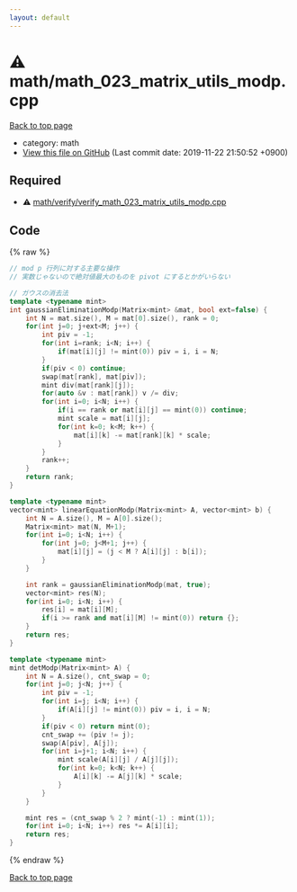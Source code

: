 ```yaml
---
layout: default
---
```


<!-- mathjax config similar to math.stackexchange -->
<script type="text/javascript" async
  src="https://cdnjs.cloudflare.com/ajax/libs/mathjax/2.7.5/MathJax.js?config=TeX-MML-AM_CHTML">
</script>
<script type="text/x-mathjax-config">
  MathJax.Hub.Config({
    TeX: { equationNumbers: { autoNumber: "AMS" }},
    tex2jax: {
      inlineMath: [ ['$','$'] ],
      processEscapes: true
    },
    "HTML-CSS": { matchFontHeight: false },
    displayAlign: "left",
    displayIndent: "2em"
  });
</script>

<script type="text/javascript" src="https://cdnjs.cloudflare.com/ajax/libs/jquery/3.4.1/jquery.min.js"></script>
<script src="https://cdn.jsdelivr.net/npm/jquery-balloon-js@1.1.2/jquery.balloon.min.js" integrity="sha256-ZEYs9VrgAeNuPvs15E39OsyOJaIkXEEt10fzxJ20+2I=" crossorigin="anonymous"></script>
<script type="text/javascript" src="../../assets/js/copy-button.js"></script>
<link rel="stylesheet" href="../../assets/css/copy-button.css" />


# :warning: math/math_023_matrix_utils_modp.cpp
<a href="../../index.html">Back to top page</a>

* category: math
* <a href="{{ site.github.repository_url }}/blob/master/math/math_023_matrix_utils_modp.cpp">View this file on GitHub</a> (Last commit date: 2019-11-22 21:50:52 +0900)




## Required
* :warning: <a href="verify/verify_math_023_matrix_utils_modp.cpp.html">math/verify/verify_math_023_matrix_utils_modp.cpp</a>


## Code
{% raw %}
```cpp
// mod p 行列に対する主要な操作
// 実数じゃないので絶対値最大のものを pivot にするとかがいらない

// ガウスの消去法
template <typename mint>
int gaussianEliminationModp(Matrix<mint> &mat, bool ext=false) {
    int N = mat.size(), M = mat[0].size(), rank = 0;
    for(int j=0; j+ext<M; j++) {
        int piv = -1;
        for(int i=rank; i<N; i++) {
            if(mat[i][j] != mint(0)) piv = i, i = N;
        }
        if(piv < 0) continue;
        swap(mat[rank], mat[piv]);
        mint div(mat[rank][j]);
        for(auto &v : mat[rank]) v /= div;
        for(int i=0; i<N; i++) {
            if(i == rank or mat[i][j] == mint(0)) continue;
            mint scale = mat[i][j];
            for(int k=0; k<M; k++) {
                mat[i][k] -= mat[rank][k] * scale;
            }
        }
        rank++;
    }
    return rank;
}

template <typename mint>
vector<mint> linearEquationModp(Matrix<mint> A, vector<mint> b) {
    int N = A.size(), M = A[0].size();
    Matrix<mint> mat(N, M+1);
    for(int i=0; i<N; i++) {
        for(int j=0; j<M+1; j++) {
            mat[i][j] = (j < M ? A[i][j] : b[i]);
        }
    }

    int rank = gaussianEliminationModp(mat, true);
    vector<mint> res(N);
    for(int i=0; i<N; i++) {
        res[i] = mat[i][M];
        if(i >= rank and mat[i][M] != mint(0)) return {};
    }
    return res;
}

template <typename mint>
mint detModp(Matrix<mint> A) {
    int N = A.size(), cnt_swap = 0;
    for(int j=0; j<N; j++) {
        int piv = -1;
        for(int i=j; i<N; i++) {
            if(A[i][j] != mint(0)) piv = i, i = N;
        }
        if(piv < 0) return mint(0);
        cnt_swap += (piv != j);
        swap(A[piv], A[j]);
        for(int i=j+1; i<N; i++) {
            mint scale(A[i][j] / A[j][j]);
            for(int k=0; k<N; k++) {
                A[i][k] -= A[j][k] * scale;
            }
        }
    }

    mint res = (cnt_swap % 2 ? mint(-1) : mint(1));
    for(int i=0; i<N; i++) res *= A[i][i];
    return res;
}

```
{% endraw %}

<a href="../../index.html">Back to top page</a>

